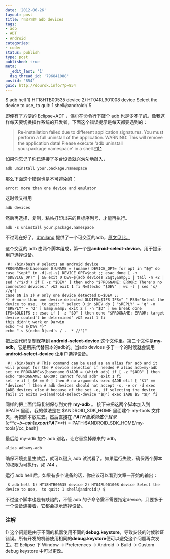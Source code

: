 ```yaml
---
date: '2012-06-26'
layout: post
title: 可交互的 adb devices
tags:
- adb
- ADT
- Android
categories:
- coder
status: publish
type: post
published: true
meta:
  _edit_last: '1'
  dsq_thread_id: '796841088'
postid: '854'
guid: http://dourok.info/?p=854
---
```

$ adb hell 1) HT18HTB00535 device 2) HT04RL901008 device Select the device to use,  to quit: 1 shell@android:/ $ 

即便有了方便的 Eclipse+ADT ，偶尔在命令行下敲个 adb
也是少不了的。像我这样每天要切换操作系统的开发者，下面这个错误提示是每天都要遇到的：

> Re-installation failed due to different application signatures. You
> must perform a full uninstall of the application. WARNING: This will
> remove the application data! Please execute 'adb uninstall
> your.package.namespace' in a shell.[^1)^](#e1)

如果你忘记了你已连接了多台设备就兴匆匆地敲入，

    adb uninstall your.package.namespace

那么下面这个错误也是不可避免的：

    error: more than one device and emulator

这时候又得用

    adb devices

然后再选择，复制，粘帖打印出来的目标序列号，才能再执行。

    adb -s uninstall your.package.namespace

不过现在好了，[dtmilano](http://dtmilano.blogspot.com/)
提供了一个可交互的adb，[原文见此。](http://dtmilano.blogspot.com/2012/03/selecting-adb-device.html)

这个交互的 adb
由两个脚本组成，第一个是**android-select-device**。用于提示用户选择设备。

     #! /bin/bash # selects an android device
    PROGNAME=$(basename 0)UNAME = (uname) DEVICE_OPT= for opt in "$@" do case "$opt" in -d|-e|-s) DEVICE_OPT=$opt ;; esac done [ -n "$DEVICE_OPT" ] && exit 0 DEV=$(adb devices 2&gt;&amp;1 | tail -n +2 | sed '/^$/d') if [ -z "$DEV" ] then echo "$PROGNAME: ERROR: There's no connected devices." >&2 exit 1 fi N=$(echo "$DEV" | wc -l | sed 's/ //g')
    case $N in 1) # only one device detected D=$DEV ;;
    *) # more than one device detected OLDIFS=$IFS IFS=" " PS3="Select the device to use,  to quit: " select D in $DEV do [ "$REPLY" = 'q' -o "$REPLY" = 'Q' ] &amp;&amp; exit 2 [ -n "$D" ] && break done
    IFS=$OLDIFS ;; esac if [ -z "$D" ] then echo "$PROGNAME: ERROR: target device coulnd't be determined" >&2 exit 1 fi
    this didn't work on Darwin
    echo "-s ${D%% *}"
    echo "-s $(echo D∣sedʹs / .  * //')" 

把上面代码复制保存到 **android-select-device**
这个文件里。第二个文件是**my-adb**，它是用来代替原本的adb的。当adb
devices 多于一个的时候就会调用 **android-select-device**
让用户选择设备。

     #! /bin/bash # This command can be used as an alias for adb and it will prompt for the # device selection if needed # alias adb=my-adb
    set +x PROGNAME=$(basename 0)ADB = (which adb) if [ -z "$ADB" ] then echo "$PROGNAME: ERROR: cannot found adb" exit 1 fi
    set -e if [ $# == 0 ] then # no arguments exec $ADB elif [ "$1" == 'devices' ] then # adb devices should not accept -s, -e or -d exec $ADB devices else # because of the set -e, if selecting the device fails it exits S=$(android-select-device "$@") exec $ADB $S "$@" fi 

同样的把上面代码复制保存到文件 **my-adb** 。 接下来把这两个脚本加入到
\$PATH 里面。我的做法是在 \$ANDROID\_SDK\_HOME 里面建个 my-tools
文件夹，再把脚本放进去。然后直接在
*P**A**T**H**里**添**加**这**个**目**录*[*c**c*~*b*~*a**s**h*]*e**x**p**o**r**t**P**A**T**H* = PATH:\$ANDROID\_SDK\_HOME/my-tools[/cc\_bash]

最后给 my-adb 加个 adb 别名，让它替换掉原来的 adb。

    alias adb=my-adb

确保环境变量生效后，就可以键入 adb
试试看了。如果运行失败，确保两个脚本的权限为可执行，如 744 。

运行 adb hell 后，如果有多个设备的话，你应该可以看到文章一开始的输出：

     $ adb hell 1) HT18HTB00535 device 2) HT04RL901008 device Select the device to use,  to quit: 1 shell@android:/ $ 

不过这个脚本也是有缺陷的，不管 adb
的子命令需不需要指定device，只要多于一个设备连接着，它都会提示选择设备。

### 注解

​1)
这个问题是由于不同的机器使用不同的**debug.keystore**，导致安装的时候验证错误。所有开发的机器使用相同的**debug.keystore**便可以避免这个问题再次发生。在
Eclipse 下 Window -\> Preferences -\> Android -\> Build -\> Custom debug
keystore 中可以更改。
